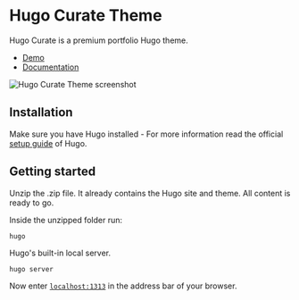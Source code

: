 # Hugo Curate Theme

Hugo Curate is a premium portfolio Hugo theme.

- [Demo](https://hugo-curate.netlify.app/)
- [Documentation](https://www.zerostatic.io/docs/hugo-curate)

![Hugo Curate Theme screenshot](https://www.zerostatic.io/theme/hugo-curate/hugo-curate-screenshot.png)

## Installation

Make sure you have Hugo installed - For more information read the official [setup guide](//gohugo.io/overview/installing/) of Hugo.

## Getting started

Unzip the .zip file. It already contains the Hugo site and theme. All content is ready to go.

Inside the unzipped folder run:

```
hugo
```

Hugo's built-in local server.

```
hugo server
```

Now enter [`localhost:1313`](http://localhost:1313) in the address bar of your browser.

